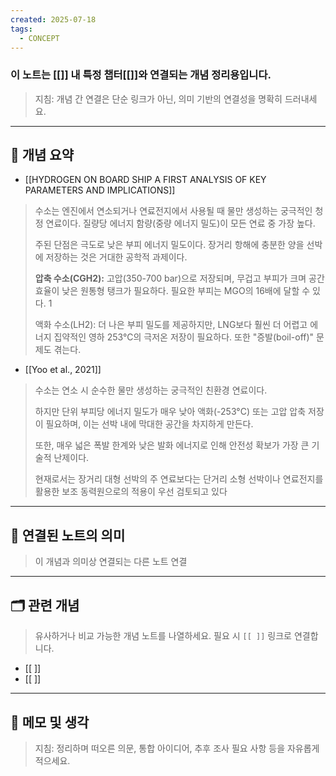 ```yaml
---
created: 2025-07-18
tags:
  - CONCEPT
---
```

### 이 노트는 [[]] 내 특정 챕터[[]]와 연결되는 개념 정리용입니다.  
> 지침: 개념 간 연결은 단순 링크가 아닌, 의미 기반의 연결성을 명확히 드러내세요.  
---

## 🧩 개념 요약  
- [[HYDROGEN ON BOARD SHIP A FIRST ANALYSIS OF KEY PARAMETERS AND IMPLICATIONS]]
> 수소는 엔진에서 연소되거나 연료전지에서 사용될 때 물만 생성하는 궁극적인 청정 연료이다. 질량당 에너지 함량(중량 에너지 밀도)이 모든 연료 중 가장 높다.
> 
> 주된 단점은 극도로 낮은 부피 에너지 밀도이다. 장거리 항해에 충분한 양을 선박에 저장하는 것은 거대한 공학적 과제이다.
> 
> **압축 수소(CGH2):** 고압(350-700 bar)으로 저장되며, 무겁고 부피가 크며 공간 효율이 낮은 원통형 탱크가 필요하다. 필요한 부피는 MGO의 16배에 달할 수 있다. 1
> 
> 액화 수소(LH2): 더 나은 부피 밀도를 제공하지만, LNG보다 훨씬 더 어렵고 에너지 집약적인 영하 253°C의 극저온 저장이 필요하다. 또한 "증발(boil-off)" 문제도 겪는다.
>

- [[Yoo et al., 2021]]
> 수소는 연소 시 순수한 물만 생성하는 궁극적인 친환경 연료이다. 
> 
> 하지만 단위 부피당 에너지 밀도가 매우 낮아 액화(-253°C) 또는 고압 압축 저장이 필요하며, 이는 선박 내에 막대한 공간을 차지하게 만든다. 
> 
> 또한, 매우 넓은 폭발 한계와 낮은 발화 에너지로 인해 안전성 확보가 가장 큰 기술적 난제이다. 
> 
> 현재로서는 장거리 대형 선박의 주 연료보다는 단거리 소형 선박이나 연료전지를 활용한 보조 동력원으로의 적용이 우선 검토되고 있다






---

## 🔗 연결된 노트의 의미  
> 이 개념과 의미상 연결되는 다른 노트 연결

---

## 🗂 관련 개념  
> 유사하거나 비교 가능한 개념 노트를 나열하세요. 필요 시 `[[ ]]` 링크로 연결합니다.

- [[ ]]
- [[ ]]

---

## 💬 메모 및 생각  
> 지침: 정리하며 떠오른 의문, 통합 아이디어, 추후 조사 필요 사항 등을 자유롭게 적으세요.

